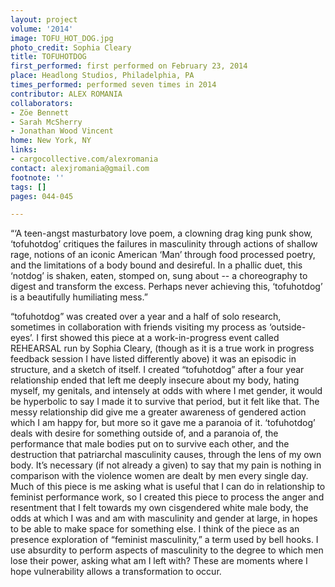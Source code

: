 ```yaml
---
layout: project
volume: '2014'
image: TOFU_HOT_DOG.jpg
photo_credit: Sophia Cleary
title: TOFUHOTDOG
first_performed: first performed on February 23, 2014
place: Headlong Studios, Philadelphia, PA
times_performed: performed seven times in 2014
contributor: ALEX ROMANIA
collaborators:
- Zöe Bennett
- Sarah McSherry
- Jonathan Wood Vincent
home: New York, NY
links:
- cargocollective.com/alexromania
contact: alexjromania@gmail.com
footnote: ''
tags: []
pages: 044-045

---
```


“‘A teen-angst masturbatory love poem, a clowning drag king punk show, ‘tofuhotdog’ critiques the failures in masculinity through actions of shallow rage, notions of an iconic American ‘Man’ through food processed poetry, and the limitations of a body bound and desireful. In a phallic duet, this ‘notdog’ is shaken, eaten, stomped on, sung about -- a choreography to digest and transform the excess. Perhaps never achieving this, ‘tofuhotdog’ is a beautifully humiliating mess.”

“tofuhotdog” was created over a year and a half of solo research, sometimes in collaboration with friends visiting my process as ‘outside-eyes’. I first showed this piece at a work-in-progress event called REHEARSAL run by Sophia Cleary, (though as it is a true work in progress feedback session I have listed differently above) it was an episodic in structure, and a sketch of itself. I created “tofuhotdog” after a four year relationship ended that left me deeply insecure about my body, hating myself, my genitals, and intensely at odds with where I met gender, it would be hyperbolic to say I made it to survive that period, but it felt like that. The messy relationship did give me a greater awareness of gendered action which I am happy for, but more so it gave me a paranoia of it. ‘tofuhotdog’ deals with desire for something outside of, and a paranoia of, the performance that male bodies put on to survive each other, and the destruction that patriarchal masculinity causes, through the lens of my own body. It’s necessary (if not already a given) to say that my pain is nothing in comparison with the violence women are dealt by men every single day. Much of this piece is me asking what is useful that I can do in relationship to feminist performance work, so I created this piece to process the anger and resentment that I felt towards my own cisgendered white male body, the odds at which I was and am with masculinity and gender at large, in hopes to be able to make space for something else. I think of the piece as an presence exploration of “feminist masculinity,” a term used by bell hooks. I use absurdity to perform aspects of masculinity to the degree to which men lose their power, asking what am I left with? These are moments where I hope vulnerability allows a transformation to occur.
